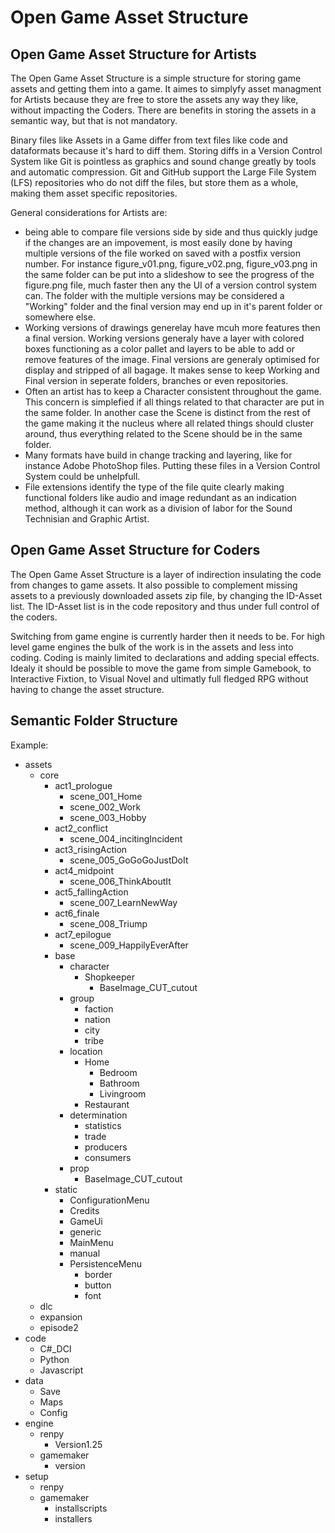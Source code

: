 # Open Game Asset Structure

## Open Game Asset Structure for Artists 
The Open Game Asset Structure is a simple structure for storing game assets and getting them into a game. It aimes to simplyfy asset managment for Artists because they are free to store the assets any way they like, without impacting the Coders. There are benefits in storing the assets in a semantic way, but that is not mandatory. 

Binary files like Assets in a Game differ from text files like code and dataformats because it's hard to diff them. Storing diffs in a Version Control System like Git is pointless as graphics and sound change greatly by tools and automatic compression. Git and GitHub support the Large File System (LFS) repositories who do not diff the files, but store them as a whole, making them asset specific repositories. 

General considerations for Artists are: 
* being able to compare file versions side by side and thus quickly judge if the changes are an impovement, is most easily done by having multiple versions of the file worked on saved with a postfix version number. For instance figure_v01.png, figure_v02.png, figure_v03.png in the same folder can be put into a slideshow to see the progress of the figure.png file, much faster then any the UI of a version control system can. The folder with the multiple versions may be considered a "Working" folder and the final version may end up in it's parent folder or somewhere else.
* Working versions of drawings generelay have mcuh more features then a final version. Working versions generaly have a layer with colored boxes functioning as a color pallet and layers to be able to add or remove features of the image. Final versions are generaly optimised for display and stripped of all bagage. It makes sense to keep Working and Final version in seperate folders, branches or even repositories.
* Often an artist has to keep a Character consistent throughout the game. This concern is simplefied if all things related to that character are put in the same folder. In another case the Scene is distinct from the rest of the game making it the nucleus where all related things should cluster around, thus everything related to the Scene should be in the same folder.
* Many formats have build in change tracking and layering, like for instance Adobe PhotoShop files. Putting these files in a Version Control System could be unhelpfull. 
* File extensions identify the type of the file quite clearly making functional folders like audio and image redundant as an indication method, although it can work as a division of labor for the Sound Technisian and Graphic Artist. 

## Open Game Asset Structure for Coders
The Open Game Asset Structure is a layer of indirection insulating the code from changes to game assets. It also possible to complement missing assets to a previously downloaded assets zip file, by changing the ID-Asset list. The ID-Asset list is in the code repository and thus under full control of the coders.

Switching from game engine is currently harder then it needs to be. For high level game engines the bulk of the work is in the assets and less into coding. Coding is mainly limited to declarations and adding special effects. Idealy it should be possible to move the game from simple Gamebook, to Interactive Fixtion, to Visual Novel and ultimatly full fledged RPG without having to change the asset structure.


## Semantic Folder Structure
Example:

* assets
  * core
    * act1_prologue
      * scene_001_Home
      * scene_002_Work
      * scene_003_Hobby
    * act2_conflict    
      * scene_004_incitingIncident
    * act3_risingAction
      * scene_005_GoGoGoJustDoIt
    * act4_midpoint  
      * scene_006_ThinkAboutIt
    * act5_fallingAction    
      * scene_007_LearnNewWay
    * act6_finale
      * scene_008_Triump
    * act7_epilogue
      * scene_009_HappilyEverAfter
    * base
      * character
        * Shopkeeper
          * BaseImage_CUT_cutout
      * group
        * faction
        * nation
        * city
        * tribe
      * location
        * Home
          * Bedroom
          * Bathroom
          * Livingroom
        * Restaurant
      * determination
        * statistics
        * trade
        * producers
        * consumers
      * prop
        * BaseImage_CUT_cutout
    * static
      * ConfigurationMenu      
      * Credits
      * GameUi
      * generic
      * MainMenu
      * manual
      * PersistenceMenu
        * border
        * button
        * font
  * dlc
  * expansion
  * episode2
* code
  * C#_DCI
  * Python
  * Javascript
* data
  * Save
  * Maps
  * Config
* engine
  * renpy
    * Version1.25
  * gamemaker
    * version
* setup
  * renpy
  * gamemaker
    * installscripts
    * installers
